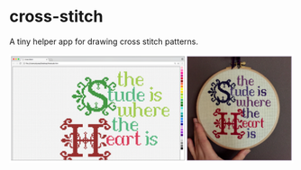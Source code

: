 # cross-stitch
A tiny helper app for drawing cross stitch patterns. 

![Cross stitch pattern and finished project](/Cross_stitch_demo.png?raw=true "Cross Stitch Demo")
